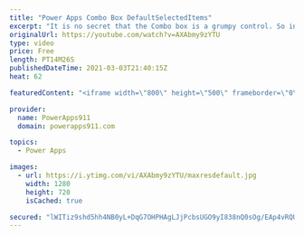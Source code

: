 ```yaml
---
title: "Power Apps Combo Box DefaultSelectedItems"
excerpt: "It is no secret that the Combo box is a grumpy control. So in this video I break down how to make it less grumpy by setting its default(s). I also teach a bit on the Table function, in operator, and hand crafting a record. Good ole fashion nerdy fun!  Power Apps Consulting and training at https://www.PowerApps911.com"
originalUrl: https://youtube.com/watch?v=AXAbmy9zYTU
type: video
price: Free
length: PT14M26S
publishedDateTime: 2021-03-03T21:40:15Z
heat: 62

featuredContent: "<iframe width=\"800\" height=\"500\" frameborder=\"0\" src=\"https://www.youtube.com/embed/AXAbmy9zYTU\" allow=\"accelerometer; autoplay; encrypted-media; gyroscope; picture-in-picture\" allowfullscreen></iframe>"

provider:
  name: PowerApps911
  domain: powerapps911.com

topics:
  - Power Apps

images:
  - url: https://i.ytimg.com/vi/AXAbmy9zYTU/maxresdefault.jpg
    width: 1280
    height: 720
    isCached: true

secured: "lWITiz9shd5hh4NB0yL+DqG7OHPHAgLJjPcbsUGO9yI838nQ0sOg/EAp4vRQUI7EYiKwDKDWmxEhyHRjAwHTrxLrXjA0EZRi1Pz7iHPpXflRqgOM8UD9HPeCU6PeUAJfz1F0WomI0X5Wo6A1ep+gRhAzMiG8DJIqK6HaEswPNpWFQmVWUGb38C04r+KlC3Hj3rFCf4c1sV+fWPMjKYMntHgERe+ZB44S4FVRccGX5Ei6YzzN3Ms6XxCjBt70eWO9dLdGjTMHT4wWDRuKuoAYt9Q9u4TiP7qRViPd2ssJqiA1N2uccn4padPm6SZZN1lP9xfSotLqV5Ckv0Y7w8pWtdkyudTOO4683zT7ckaG3g+VC74fYMgyvsuYktIvp0BnQnPdaBuld/63SHq+0I54tw==;5svNAYyv8UGbu0EqFrlcSw=="
---
```



